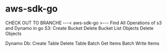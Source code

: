 # aws-sdk-go
CHECK OUT TO BRANCHE ---< aws-sdk-go >---
Find All Operations of s3 and Dynamo in go 
S3: 
  Create Bucket
  Delete Bucket
  List Objects
  Delete Objects

Dynamo Db:
  Create Table
  Delete Table
  Batch Get Items
  Batch Write Items
